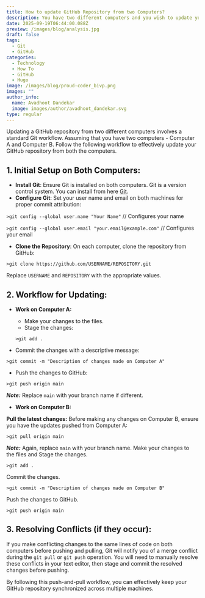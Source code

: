 ```yaml
---
title: How to update GitHub Repository from two Computers?
description: You have two different computers and you wish to update your GitHub repository from these two different computers. This blog post explains how to achieve that?
date: 2025-09-19T06:44:00.088Z
preview: /images/blog/analysis.jpg
draft: false
tags:
  - Git
  - GitHub
categories:
  - Technology
  - How To
  - GitHub
  - Hugo
image: /images/blog/proud-coder_bivp.png
images: ""
author_info:
  name: Avadhoot Dandekar
  image: images/author/avadhoot_dandekar.svg
type: regular
---
```


Updating a GitHub repository from two different computers involves a standard Git workflow. Assuming that you have two computers - Computer A and Computer B. Follow the following workflow to effectively update your GitHub repository from both the computers. 

## 1. Initial Setup on Both Computers:
- **Install Git**: Ensure Git is installed on both computers. Git is a version control system. You can install from here [Git](https://git-scm.com/).
- **Configure Git**: Set your user name and email on both machines for proper commit attribution:

```>git config --global user.name "Your Name"``` // Configures your name

```>git config --global user.email "your.email@example.com"``` // Configures your email

- **Clone the Repository**: On each computer, clone the repository from GitHub:

```>git clone https://github.com/USERNAME/REPOSITORY.git``` 

Replace ```USERNAME``` and ```REPOSITORY``` with the appropriate values.

## 2. Workflow for Updating:

- **Work on Computer A:**
  - Make your changes to the files. 
  - Stage the changes:

  ```>git add .```

- Commit the changes with a descriptive message:

```>git commit -m "Description of changes made on Computer A"```

- Push the changes to GitHub:

```>git push origin main```

***Note:*** Replace ```main``` with your branch name if different.

- **Work on Computer B:**

**Pull the latest changes:** Before making any changes on Computer B, ensure you have the updates pushed from Computer A:

```>git pull origin main```

***Note:*** Again, replace ```main``` with your branch name. Make your changes to the files and Stage the changes.

```>git add .```

Commit the changes.

```>git commit -m "Description of changes made on Computer B"```

Push the changes to GitHub.

```>git push origin main```

## 3. Resolving Conflicts (if they occur):

If you make conflicting changes to the same lines of code on both computers before pushing and pulling, Git will notify you of a merge conflict during the ```git pull``` or ```git push``` operation. You will need to manually resolve these conflicts in your text editor, then stage and commit the resolved changes before pushing.

<span class="yellow">By following this push-and-pull workflow, you can effectively keep your GitHub repository synchronized across multiple machines.</span>  